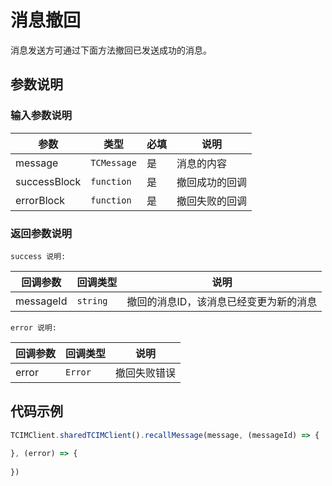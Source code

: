 # 消息撤回

消息发送方可通过下面方法撤回已发送成功的消息。

## 参数说明

### 输入参数说明

| 参数 | 类型 | 必填 | 说明 |
| - | - | - | - |
| message | `TCMessage` | 是 | 消息的内容 |
| successBlock | `function` | 是 | 撤回成功的回调 |
| errorBlock | `function` | 是 | 撤回失败的回调 |

###  返回参数说明

`success 说明:`

| 回调参数 | 回调类型 | 说明 |
| - | - | - |
| messageId | `string` | 撤回的消息ID，该消息已经变更为新的消息 |

`error 说明:`

| 回调参数 | 回调类型 | 说明 |
| - | - | - |
| error | `Error` | 撤回失败错误 |

## 代码示例

```js
TCIMClient.sharedTCIMClient().recallMessage(message, (messageId) => {
    
}, (error) => {
    
})
```

